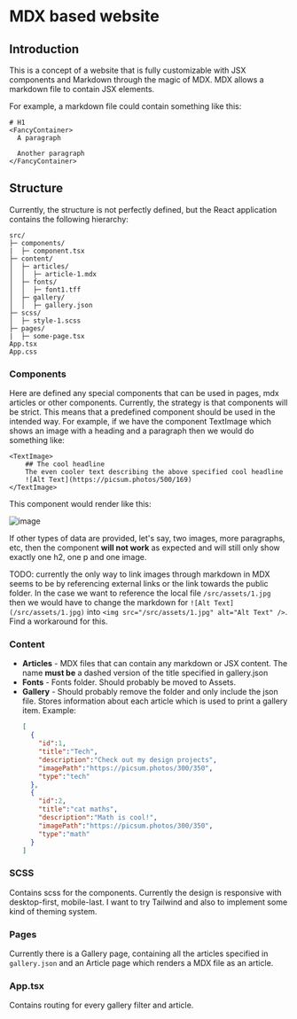 # MDX based website

## Introduction

This is a concept of a website that is fully customizable with JSX components and Markdown through the magic of MDX.
MDX allows a markdown file to contain JSX elements.

For example, a markdown file could contain something like this:

```mdx
# H1
<FancyContainer>
  A paragraph
  
  Another paragraph
</FancyContainer>
```

## Structure
Currently, the structure is not perfectly defined, but the React application contains the following hierarchy:

```
src/
├─ components/
|  ├─ component.tsx
├─ content/
│  ├─ articles/
│  │  ├─ article-1.mdx
│  ├─ fonts/
│  │  ├─ font1.tff
│  ├─ gallery/
│  │  ├─ gallery.json
├─ scss/
│  ├─ style-1.scss
├─ pages/
|  ├─ some-page.tsx
App.tsx
App.css
```

### Components

Here are defined any special components that can be used in pages, mdx articles or other components.
Currently, the strategy is that components will be strict. This means that a predefined component should be used in the intended way.
For example, if we have the component TextImage which shows an image with a heading and a paragraph then we would do something like:

```mdx
<TextImage>
    ## The cool headline
    The even cooler text describing the above specified cool headline
    ![Alt Text](https://picsum.photos/500/169)
</TextImage>
```

This component would render like this:

![image](https://user-images.githubusercontent.com/67052082/177423121-608886a5-bc30-4e8f-9dfc-879fc1d126a8.png)

If other types of data are provided, let's say, two images, more paragraphs, etc, then the component **will not work** as expected and will still only show exactly one h2, one p and one image.

TODO: currently the only way to link images through markdown in MDX seems to be by referencing external links or the link towards the public folder. In the case we want to reference the local file `/src/assets/1.jpg` then we would have to change the markdown for `![Alt Text](/src/assets/1.jpg)` into `<img src="/src/assets/1.jpg" alt="Alt Text" />`. Find a workaround for this.

### Content

- **Articles** - MDX files that can contain any markdown or JSX content. The name **must be** a dashed version of the title specified in gallery.json
- **Fonts** - Fonts folder. Should probably be moved to Assets.
- **Gallery** - Should probably remove the folder and only include the json file. Stores information about each article which is used to print a gallery item.
  Example: 
  ```json
  [ 
    {
      "id":1,
      "title":"Tech",
      "description":"Check out my design projects",
      "imagePath":"https://picsum.photos/300/350",
      "type":"tech"
    },
    {
      "id":2,
      "title":"cat maths",
      "description":"Math is cool!",
      "imagePath":"https://picsum.photos/300/350",
      "type":"math"
    }
  ]
  ```

### SCSS

Contains scss for the components. Currently the design is responsive with desktop-first, mobile-last. I want to try Tailwind and also to implement some kind of theming system.

### Pages

Currently there is a Gallery page, containing all the articles specified in `gallery.json` and an Article page which renders a MDX file as an article.

### App.tsx

Contains routing for every gallery filter and article.
